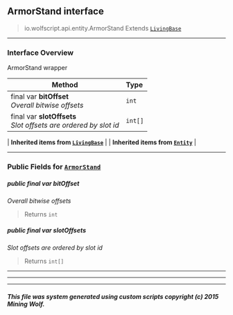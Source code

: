 ## ArmorStand __interface__

>io.wolfscript.api.entity.ArmorStand
>Extends [`LivingBase`](living/LivingBase.md)

---

### Interface Overview

ArmorStand wrapper

Method | Type   
--- | :--- 
final var __bitOffset__ <br> _Overall bitwise offsets_ | `int`
final var __slotOffsets__ <br> _Slot offsets are ordered by slot id_ | `int[]`
 |
__Inherited items from [`LivingBase`](living/LivingBase.md)__ |
 |
__Inherited items from [`Entity`](Entity.md)__ |







---


### Public Fields for [`ArmorStand`](ArmorStand.md)

##### <a id='bitoffset'></a>public final var __bitOffset__

_Overall bitwise offsets_

>Returns
>  `int`

##### <a id='slotoffsets'></a>public final var __slotOffsets__

_Slot offsets are ordered by slot id_

>Returns
>  `int[]`

---


---


---


##### This file was system generated using custom scripts copyright (c) 2015 Mining Wolf.
	

